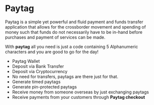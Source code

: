 # Paytag

Paytag is a simple yet powerful and fluid payment and funds transfer application that allows for the crossborder movement and spending of money such that funds do not necessarily have to be in-hand before purchases and payment of services can be made.

With **paytag** all you need is just a code containing 5 Alphanumeric characters and you are good to go for the day!

- Paytag Wallet
- Deposit via Bank Transfer
- Deposit via Cryptocurrency
- No need for transfers, paytags are there just for that.
- Generate timed paytags
- Generate pin-protected paytags
- Receive money from someone overseas by just exchanging paytags
- Receive payments from your customers through **Paytag checkout**
